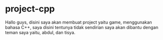 # project-cpp
Hallo guys, disini saya akan membuat project yaitu game, menggunakan bahasa C++, saya disini tentunya tidak sendirian saya akan dibantu dengan teman saya yaitu, abdul, dan tisya.
